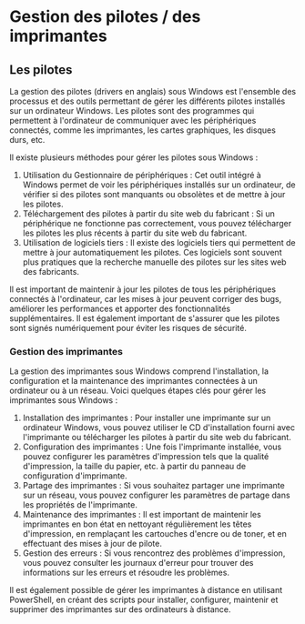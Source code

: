 # Gestion des pilotes / des imprimantes

## Les pilotes

La gestion des pilotes (drivers en anglais) sous Windows est l'ensemble des processus et des outils permettant de gérer les différents pilotes installés sur un ordinateur Windows. Les pilotes sont des programmes qui permettent à l'ordinateur de communiquer avec les périphériques connectés, comme les imprimantes, les cartes graphiques, les disques durs, etc.

Il existe plusieurs méthodes pour gérer les pilotes sous Windows :

1. Utilisation du Gestionnaire de périphériques : Cet outil intégré à Windows permet de voir les périphériques installés sur un ordinateur, de vérifier si des pilotes sont manquants ou obsolètes et de mettre à jour les pilotes.
2. Téléchargement des pilotes à partir du site web du fabricant : Si un périphérique ne fonctionne pas correctement, vous pouvez télécharger les pilotes les plus récents à partir du site web du fabricant.
3. Utilisation de logiciels tiers : Il existe des logiciels tiers qui permettent de mettre à jour automatiquement les pilotes. Ces logiciels sont souvent plus pratiques que la recherche manuelle des pilotes sur les sites web des fabricants.

Il est important de maintenir à jour les pilotes de tous les périphériques connectés à l'ordinateur, car les mises à jour peuvent corriger des bugs, améliorer les performances et apporter des fonctionnalités supplémentaires. Il est également important de s'assurer que les pilotes sont signés numériquement pour éviter les risques de sécurité.

### Gestion des imprimantes

La gestion des imprimantes sous Windows comprend l'installation, la configuration et la maintenance des imprimantes connectées à un ordinateur ou à un réseau. Voici quelques étapes clés pour gérer les imprimantes sous Windows :

1. Installation des imprimantes : Pour installer une imprimante sur un ordinateur Windows, vous pouvez utiliser le CD d'installation fourni avec l'imprimante ou télécharger les pilotes à partir du site web du fabricant.
2. Configuration des imprimantes : Une fois l'imprimante installée, vous pouvez configurer les paramètres d'impression tels que la qualité d'impression, la taille du papier, etc. à partir du panneau de configuration d'imprimante.
3. Partage des imprimantes : Si vous souhaitez partager une imprimante sur un réseau, vous pouvez configurer les paramètres de partage dans les propriétés de l'imprimante.
4. Maintenance des imprimantes : Il est important de maintenir les imprimantes en bon état en nettoyant régulièrement les têtes d'impression, en remplaçant les cartouches d'encre ou de toner, et en effectuant des mises à jour de pilote.
5. Gestion des erreurs : Si vous rencontrez des problèmes d'impression, vous pouvez consulter les journaux d'erreur pour trouver des informations sur les erreurs et résoudre les problèmes.

Il est également possible de gérer les imprimantes à distance en utilisant PowerShell, en créant des scripts pour installer, configurer, maintenir et supprimer des imprimantes sur des ordinateurs à distance.



